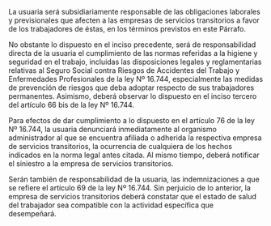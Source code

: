 La usuaria será subsidiariamente responsable de las obligaciones laborales y previsionales que afecten a las empresas de servicios transitorios a favor de los trabajadores de éstas, en los términos previstos en este Párrafo.

No obstante lo dispuesto en el inciso precedente, será de responsabilidad directa de la usuaria el cumplimiento de las normas referidas a la higiene y seguridad en el trabajo, incluidas las disposiciones legales y reglamentarias relativas al Seguro Social contra Riesgos de Accidentes del Trabajo y Enfermedades Profesionales de la ley Nº 16.744, especialmente las medidas de prevención de riesgos que deba adoptar respecto de sus trabajadores permanentes. Asimismo, deberá observar lo dispuesto en el inciso tercero del artículo 66 bis de la ley Nº 16.744.

Para efectos de dar cumplimiento a lo dispuesto en el artículo 76 de la ley Nº 16.744, la usuaria denunciará inmediatamente al organismo administrador al que se encuentra afiliada o adherida la respectiva empresa de servicios transitorios, la ocurrencia de cualquiera de los hechos indicados en la norma legal antes citada. Al mismo tiempo, deberá notificar el siniestro a la empresa de servicios transitorios.

Serán también de responsabilidad de la usuaria, las indemnizaciones a que se refiere el artículo 69 de la ley Nº 16.744. Sin perjuicio de lo anterior, la empresa de servicios transitorios deberá constatar que el estado de salud del trabajador sea compatible con la actividad específica que desempeñará.